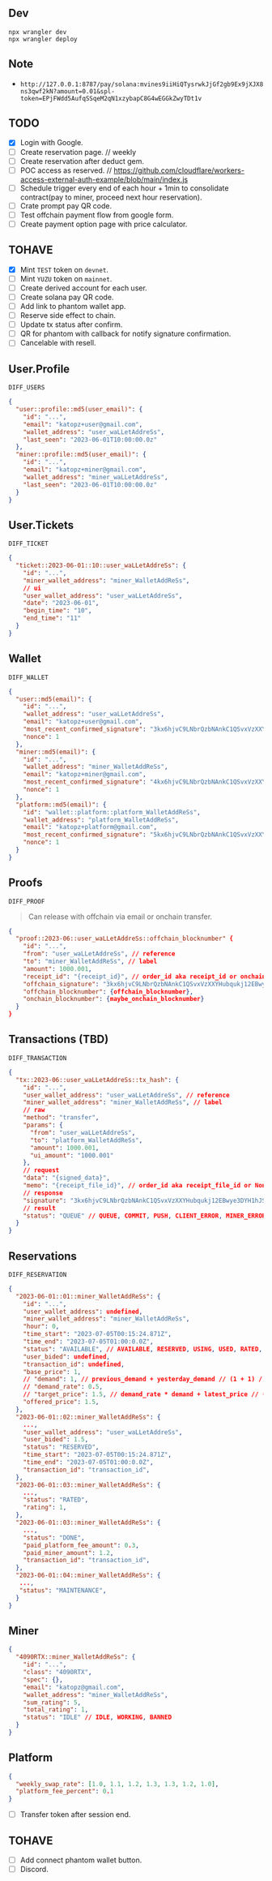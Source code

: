 ## Dev

```
npx wrangler dev
npx wrangler deploy
```

## Note

- `http://127.0.0.1:8787/pay/solana:mvines9iiHiQTysrwkJjGf2gb9Ex9jXJX8ns3qwf2kN?amount=0.01&spl-token=EPjFWdd5AufqSSqeM2qN1xzybapC8G4wEGGkZwyTDt1v`

## TODO

- [x] Login with Google.
- [ ] Create reservation page. // weekly
- [ ] Create reservation after deduct gem.
- [ ] POC access as reserved. // https://github.com/cloudflare/workers-access-external-auth-example/blob/main/index.js
- [ ] Schedule trigger every end of each hour + 1min to consolidate contract(pay to miner, proceed next hour reservation).
- [ ] Crate prompt pay QR code.
- [ ] Test offchain payment flow from google form.
- [ ] Create payment option page with price calculator.

## TOHAVE

- [x] Mint `TEST` token on `devnet`.
- [ ] Mint `YUZU` token on `mainnet`.
- [ ] Create derived account for each user.
- [ ] Create solana pay QR code.
- [ ] Add link to phantom wallet app.
- [ ] Reserve side effect to chain.
- [ ] Update tx status after confirm.
- [ ] QR for phantom with callback for notify signature confirmation.
- [ ] Cancelable with resell.

## User.Profile

`DIFF_USERS`

```json
{
  "user::profile::md5(user_email)": {
    "id": "...",
    "email": "katopz+user@gmail.com",
    "wallet_address": "user_waLLetAddreSs",
    "last_seen": "2023-06-01T10:00:00.0z"
  },
  "miner::profile::md5(user_email)": {
    "id": "...",
    "email": "katopz+miner@gmail.com",
    "wallet_address": "miner_waLLetAddreSs",
    "last_seen": "2023-06-01T10:00:00.0z"
  }
}
```

## User.Tickets

`DIFF_TICKET`

```json
{
  "ticket::2023-06-01::10::user_waLLetAddreSs": {
    "id": "...",
    "miner_wallet_address": "miner_WalletAddReSs",
    // ui
    "user_wallet_address": "user_waLLetAddreSs",
    "date": "2023-06-01",
    "begin_time": "10",
    "end_time": "11"
  }
}
```

## Wallet

`DIFF_WALLET`

```json
{
  "user::md5(email)": {
    "id": "...",
    "wallet_address": "user_waLLetAddreSs",
    "email": "katopz+user@gmail.com",
    "most_recent_confirmed_signature": "3kx6hjvC9LNbrQzbNAnkC1QSvxVzXXYHubqukj12EBwye3DYH1hJSSMsMj8Yg6dcysnR6B6MfPYPWTZiCTCRz84E",
    "nonce": 1
  },
  "miner::md5(email)": {
    "id": "...",
    "wallet_address": "miner_WalletAddReSs",
    "email": "katopz+miner@gmail.com",
    "most_recent_confirmed_signature": "4kx6hjvC9LNbrQzbNAnkC1QSvxVzXXYHubqukj12EBwye3DYH1hJSSMsMj8Yg6dcysnR6B6MfPYPWTZiCTCRz84E",
    "nonce": 1
  },
  "platform::md5(email)": {
    "id": "wallet::platform::platform_WalletAddReSs",
    "wallet_address": "platform_WalletAddReSs",
    "email": "katopz+platform@gmail.com",
    "most_recent_confirmed_signature": "5kx6hjvC9LNbrQzbNAnkC1QSvxVzXXYHubqukj12EBwye3DYH1hJSSMsMj8Yg6dcysnR6B6MfPYPWTZiCTCRz84E",
    "nonce": 1
  }
}
```

## Proofs

`DIFF_PROOF`

> Can release with offchain via email or onchain transfer.

```json
{
  "proof::2023-06::user_waLLetAddreSs::offchain_blocknumber" {
    "id": "...",
    "from": "user_waLLetAddreSs", // reference
    "to": "miner_WalletAddReSs", // label
    "amount": 1000.001,
    "receipt_id": "{receipt_id}", // order_id aka receipt_id or onchain_tx_signature.
    "offchain_signature": "3kx6hjvC9LNbrQzbNAnkC1QSvxVzXXYHubqukj12EBwye3DYH1hJSSMsMj8Yg6dcysnR6B6MfPYPWTZiCTCRz84E",
    "offchain_blocknumber": {offchain_blocknumber},
    "onchain_blocknumber": {maybe_onchain_blocknumber}
  }
}
```

## Transactions (TBD)

`DIFF_TRANSACTION`

```json
{
  "tx::2023-06::user_waLLetAddreSs::tx_hash": {
    "id": "...",
    "user_wallet_address": "user_waLLetAddreSs", // reference
    "miner_wallet_address": "miner_WalletAddReSs", // label
    // raw
    "method": "transfer",
    "params": {
      "from": "user_waLLetAddreSs",
      "to": "platform_WalletAddReSs",
      "amount": 1000.001,
      "ui_amount": "1000.001"
    },
    // request
    "data": "{signed_data}",
    "memo": "{receipt_file_id}", // order_id aka receipt_file_id or None.
    // response
    "signature": "3kx6hjvC9LNbrQzbNAnkC1QSvxVzXXYHubqukj12EBwye3DYH1hJSSMsMj8Yg6dcysnR6B6MfPYPWTZiCTCRz84E",
    // result
    "status": "QUEUE" // QUEUE, COMMIT, PUSH, CLIENT_ERROR, MINER_ERROR, CONFIRM
  }
}
```

## Reservations

`DIFF_RESERVATION`

```json
{
  "2023-06-01::01::miner_WalletAddReSs": {
    "id": "...",
    "user_wallet_address": undefined,
    "miner_wallet_address": "miner_WalletAddReSs",
    "hour": 0,
    "time_start": "2023-07-05T00:15:24.871Z",
    "time_end": "2023-07-05T01:00:0.0Z",
    "status": "AVAILABLE", // AVAILABLE, RESERVED, USING, USED, RATED, DONE, MAINTENANCE, BANNED, RESELL
    "user_bided": undefined,
    "transaction_id": undefined,
    "base_price": 1,
    // "demand": 1, // previous_demand + yesterday_demand // (1 + 1) / 2
    // "demand_rate": 0.5,
    // "target_price": 1.5, // demand_rate * demand + latest_price // (1 * 0.5) * 1
    "offered_price": 1.5,
  },
  "2023-06-01::02::miner_WalletAddReSs": {
    ...,
    "user_wallet_address": "user_waLLetAddreSs",
    "user_bided": 1.5,
    "status": "RESERVED",
    "time_start": "2023-07-05T00:15:24.871Z",
    "time_end": "2023-07-05T01:00:0.0Z",
    "transaction_id": "transaction_id",
  },
  "2023-06-01::03::miner_WalletAddReSs": {
    ...,
    "status": "RATED",
    "rating": 1,
  },
  "2023-06-01::03::miner_WalletAddReSs": {
    ...,
    "status": "DONE",
    "paid_platform_fee_amount": 0.3,
    "paid_miner_amount": 1.2,
    "transaction_id": "transaction_id",
  },
  "2023-06-01::04::miner_WalletAddReSs": {
   ...,
   "status": "MAINTENANCE",
  }
}
```

## Miner

```json
{
  "4090RTX::miner_WalletAddReSs": {
    "id": "...",
    "class": "4090RTX",
    "spec": {},
    "email": "katopz@gmail.com",
    "wallet_address": "miner_WalletAddReSs",
    "sum_rating": 5,
    "total_rating": 1,
    "status": "IDLE" // IDLE, WORKING, BANNED
  }
}
```

## Platform

```json
{
  "weekly_swap_rate": [1.0, 1.1, 1.2, 1.3, 1.3, 1.2, 1.0],
  "platform_fee_percent": 0.1
}
```

- [ ] Transfer token after session end.

## TOHAVE

- [ ] Add connect phantom wallet button.
- [ ] Discord.

